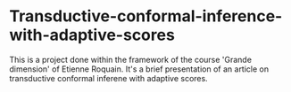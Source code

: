 # Transductive-conformal-inference-with-adaptive-scores

This is a project done within the framework of the course 'Grande dimension' of Etienne Roquain. It's a brief presentation of an article on transductive conformal inferene with adaptive scores. 
